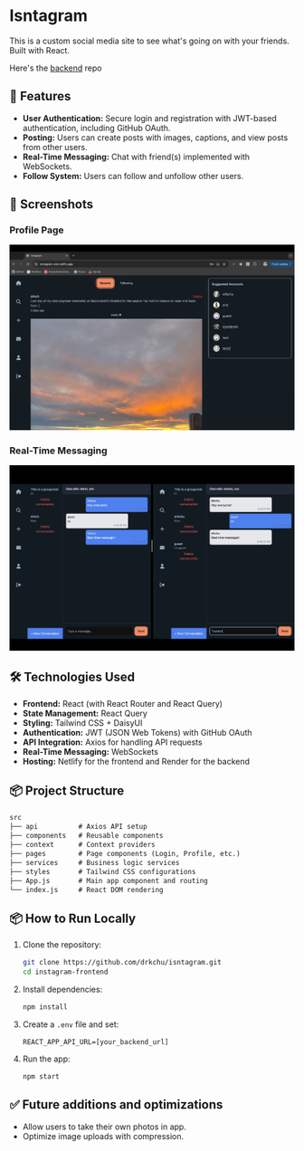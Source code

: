 # Isntagram

This is a custom social media site to see what's going on with your friends. Built with React.

Here's the [backend](https://github.com/drkchu/isntagram-api) repo

## 🚀 Features
- **User Authentication:** Secure login and registration with JWT-based authentication, including GitHub OAuth.
- **Posting:** Users can create posts with images, captions, and view posts from other users.
- **Real-Time Messaging:** Chat with friend(s) implemented with WebSockets.
- **Follow System:** Users can follow and unfollow other users.

## 📸 Screenshots

### Profile Page
![Profile Page](public/assets/home.png)

### Real-Time Messaging
![Messaging](public/assets/messaging.png)


## 🛠️ Technologies Used
- **Frontend:** React (with React Router and React Query)
- **State Management:** React Query
- **Styling:** Tailwind CSS + DaisyUI
- **Authentication:** JWT (JSON Web Tokens) with GitHub OAuth
- **API Integration:** Axios for handling API requests
- **Real-Time Messaging:** WebSockets
- **Hosting:** Netlify for the frontend and Render for the backend

## 📦 Project Structure
```plaintext
src
├── api          # Axios API setup
├── components   # Reusable components
├── context      # Context providers
├── pages        # Page components (Login, Profile, etc.)
├── services     # Business logic services
├── styles       # Tailwind CSS configurations
├── App.js       # Main app component and routing
└── index.js     # React DOM rendering
```

## 📦 How to Run Locally
1. Clone the repository:
   ```bash
   git clone https://github.com/drkchu/isntagram.git
   cd instagram-frontend
   ```
2. Install dependencies:
   ```bash
   npm install
   ```
3. Create a `.env` file and set:
   ```plaintext
   REACT_APP_API_URL=[your_backend_url]
   ```
4. Run the app:
   ```bash
   npm start
   ```

## ✅ Future additions and optimizations
- Allow users to take their own photos in app.
- Optimize image uploads with compression.